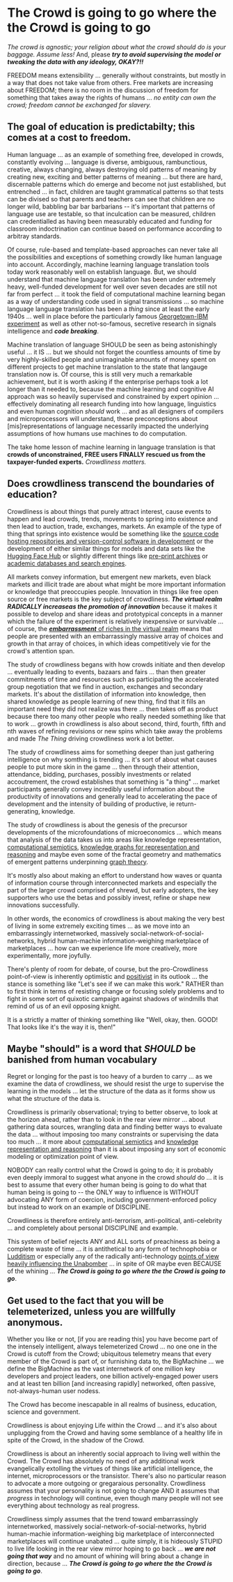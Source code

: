 # The Crowd is going to go where the the Crowd is going to go

*The crowd is agnostic; your religion about what the crowd should do is your baggage. Assume less!* And, please ***try to avoid supervising the model or tweaking the data with any ideology, OKAY?!!***

FREEDOM means extensibility ... generally without constraints, but mostly in a way that does not take value from others. Free markets are increasing about FREEDOM; there is no room in the discussion of freedom for something that takes away the rights of humans ... *no entity can own the crowd; freedom cannot be exchanged for slavery.*

## The goal of education is predictabilty; this comes at a cost to freedom.

Human language ... as an example of something free, developed in crowds, constantly evolving ... language is diverse, ambiguous, rambunctious, creative, always changing, always destroying old patterns of meaning by creating new, exciting and better patterns of meaning ... but there are hard, discernable patterns which do emerge and become not just established, but entrenched ... in fact, children are taught grammatical patterns so that tests can be divised so that parents and teachers can see that children are no longer wild, babbling bar bar barbarians -- it's important that patterns of language use are testable, so that inculcation can be measured, children can credentialled as having been measurably educated and funding for classroom indoctrination can continue based on performance according to arbitray standards.  

Of course, rule-based and template-based approaches can never take all the possibilities and exceptions of something crowdly like human language into account. Accordingly, machine learning language translation tools today work reasonably well on establish language. But, we should understand that machine language translation has been under extremely heavy, well-funded development for well over seven decades are still not far from perfect ... it took the field of computational machine learning began as a way of understanding code used in signal transmissions ... so machine language language translation has been a *thing* since at least the early 1940s ... well in place before the particularly famous [Georgetown-IBM experiment](https://en.wikipedia.org/wiki/Georgetown%E2%80%93IBM_experiment) as well as other not-so-famous, secretive research in signals intelligence and ***code breaking***. 

Machine translation of language SHOULD be seen as being astonishingly useful ... it IS ... but we should not forget the countless amounts of time by very highly-skilled people and unimaginable amounts of money spent on different projects to get machine translation to the state that langauge translation now is. Of course, this is still very much a remarkable achievement, but it is worth asking if the enterprise perhaps took a lot longer than it needed to, because the machine learning and cognitive AI approach was so heavily supervised and constrained by expert opinion ... effectively dominating all research funding into how language, linguistics and even human cognition *should* work ... and as all designers of compilers and microprocessors will understand, these preconceptions about [mis]representations of language necessarily impacted the underlying assumptions of how humans use machines to do computation. 

The take home lesson of machine learning in language translation is that **crowds of unconstrained, FREE users FINALLY rescued us from the taxpayer-funded experts.** *Crowdliness matters.*

## Does crowdliness transcend the boundaries of education?

Crowdliness is about things that purely attract interest, cause events to happen and lead crowds, trends, movements to spring into existence and then lead to auction, trade, exchanges, markets.  An example of the type of thing that springs into existence would be something like the [source code hosting repositories and version-control software in development](https://en.wikipedia.org/wiki/Comparison_of_source-code-hosting_facilities) or the development of either similar things for models and data sets like the [Hugging Face Hub](https://huggingface.co/docs/hub/index) or slightly different things like [pre-print archives](https://en.wikipedia.org/wiki/List_of_preprint_repositories) or [academic databases and search engines](https://en.wikipedia.org/wiki/List_of_academic_databases_and_search_engines).

All markets convey information, but emergent new markets, even black markets and illicit trade are about what might be more important information or knowledge that preoccupies people. Innovation in things like free open source or free markets is the key subject of crowdliness. ***The virtual realm RADICALLY increaseas the promotion of innovation*** because it makes it possible to develop and share ideas and prototypical concepts in a manner which the failure of the experiment is relatively inexpensive or survivable ... of course, the [***embarrassment*** of riches in the virtual realm](https://idioms.thefreedictionary.com/an+embarrassment+of+riches) means that people are presented with an embarrassingly massive array of choices and growth in that array of choices, in which ideas competitively vie for the crowd's attention span. 

The study of crowdliness begans with how crowds initiate and then develop ... eventually leading to events, bazaars and fairs ... than then greater commitments of time and resources such as participating the accelerated group negotiation that we find in auction, exchanges and secondary markets. It's about the distillation of information into knowledge, then shared knowledge as people learning of new thing, find that it fills an important need they did not realize was there ... then takes off as product because there too many other people who really needed something like that to work ... growth in crowdliness is also about second, third, fourth, fifth and nth waves of refining revisions or new spins which take away the problems and made *The Thing* driving crowdliness work a lot better. 

The study of crowdliness aims for something deeper than just gathering intelligence on why somthing is trending ... it's sort of about what causes people to put more skin in the game ... then through their attention, attendance, bidding, purchases, possibly investments or related accoutrement, the crowd establishes that something is "a thing" ... market participants generally convey incredibly useful information about the productivity of innovations and generally lead to accelerating the pace of development and the intensity of building of productive, ie return-generating, knowledge.

The study of crowdliness is about the genesis of the precursor developments of the microfoundations of microeconomics ... which means that analysis of the data takes us into areas like knowledge representation, [computational semiotics](https://en.wikipedia.org/wiki/Computational_semiotics), [knowledge graphs for representation and reasoning](https://en.wikipedia.org/wiki/Knowledge_representation_and_reasoning) and maybe even some of the fractal geometry and mathematics of emergent patterns underpinning [graph theory](https://en.wikipedia.org/wiki/Graph_theory).

It's mostly also about making an effort to understand how waves or quanta of information course through interconnected markets and especially the part of the larger crowd comprised of shrewd, but early adopters, the key supporters who use the betas and possibly invest, refine or shape new innovations successfully.

In other words, the economics of crowdliness is about making the very best of living in some extremely exciting times ... as we move into an embarrassingly internetworked, massively social-network-of-social-networks, hybrid human-machie information-weighing marketplace of marketplaces ... how can we experience life more creatively, more experimentally, more joyfully.

There's plenty of room for debate, of course, but the pro-Crowdliness point-of-view is inherently optimistic and [positivist](https://en.wikipedia.org/wiki/Positivism) in its outlook ... the stance is something like "Let's see if we can make this work." RATHER than to first think in terms of resisting change or focusing solely problems and to fight in some sort of quixotic campaign against shadows of windmills that remind of us of an evil opposing knight.   

It is a strictly a matter of thinking something like "Well, okay, then. GOOD! That looks like it's the way it is, then!" 

## Maybe "should" is a word that *SHOULD* be banished from human vocabulary

Regret or longing for the past is too heavy of a burden to carry ... as we examine the data of crowdliness, we should resist the urge to supervise the learning in the models ... let the structure of the data as it forms show us what the structure of the data is.

Crowdliness is primarily observational; trying to better observe, to look at the horizon ahead, rather than to look in the rear view mirror ... about gathering data sources, wrangling data and finding better ways to evaluate the data ... without imposing too many constraints or supervising the data too much ...  it more about [computational semiotics](https://en.wikipedia.org/wiki/Computational_semiotics) and [knowledge representation and reasoning](https://en.wikipedia.org/wiki/Knowledge_representation_and_reasoning) than it is about imposing any sort of economic modeling or optimization point of view.

NOBODY can really control what the Crowd is going to do; it is probably even deeply immoral to suggest what anyone in the crowd *should* do ... it is best to assume that every other human being is going to do what that human being is going to -- the ONLY way to influence is WITHOUT advocating ANY form of coercion, including government-enforced policy but instead to work on an example of DISCIPLINE. 

Crowdliness is therefore entirely anti-terrorism, anti-political, anti-celebrity ... and completely about personal DISCIPLINE and example.

This system of belief rejects ANY and ALL sorts of preachiness as being a complete waste of time ... it is antithetical to any form of technophobia or [Ludditism](https://en.wikipedia.org/wiki/Luddite) or especially any of the radically anti-technology [points of view heavily influencing the Unabomber](https://en.wikipedia.org/wiki/Unabomber_Manifesto#Influences) ... in spite of OR maybe even BECAUSE of the whining ... ***The Crowd is going to go where the the Crowd is going to go***.

## Get used to the fact that you will be telemeterized, unless you are willfully anonymous. 

Whether you like or not, [if you are reading this] you have become part of the intensely intelligent, always telemeterized Crowd ... no one one in the Crowd is cutoff from the Crowd; ubiquitous telemetry means that every member of the Crowd is part of, or furnishing data to, the BigMachine ... we define the BigMachine as the vast internetwork of one million key developers and project leaders, one billion actively-engaged power users and at least ten billion [and increasing rapidly] networked, often passive, not-always-human user nodess.

The Crowd has become inescapable in all realms of business, education, science and government. 

Crowdliness is about enjoying Life within the Crowd ... and it's also about unplugging from the Crowd and having some semblance of a healthy life in spite of the Crowd, in the shadow of the Crowd.

Crowdliness is about an inherently social approach to living well within the Crowd. The Crowd has absolutely no need of any additional work evangelically extolling the virtues of things like artificial intelligence, the internet, microprocessors or the transistor. There's also no particular reason to advocate a more outgoing or gregaraious personality. Crowdliness assumes that your personality is not going to change AND it assumes that *progress* in technology will continue, even though many people will not see everything about technology as real progress.

Crowdliness simply assumes that the trend toward embarrassingly internetworked, massively social-network-of-social-networks, hybrid human-machie information-weighing big marketplace of interconnected marketplaces will continue unabated ... quite simply, it is hideously STUPID to live life looking in the rear view mirror hoping to go back ... ***we are not going that way*** and no amount of whining will bring about a change in direction, because ... ***The Crowd is going to go where the the Crowd is going to go***.  
